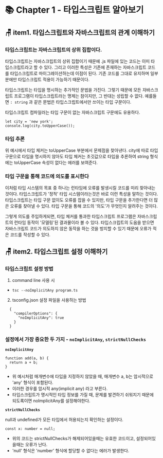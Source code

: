 # 📚 Chapter 1 - 타입스크립트 알아보기

## 🪑 item1. 타입스크립트와 자바스크립트의 관계 이해하기

### 타입스크립트는 자바스크립트의 상위 집합이다.
타입스크립트는 자바스크립트의 상위 집합이기 때문에 .js 파일에 있는 코드는 이미 타입스크립트라고 할 수 있다. 그리고 이러한 특성은 기존에 존재하는 자바스크립트 코드를 타입스크립트로 마이그레이션하는데 이점이 된다. 기존 코드를 그대로 유지하며 일부분에만 타입스크립트 적용이 가능하기 때문이다.

타입스크립트는 타입을 명시하는 추가적인 문법을 가진다. 그렇기 때문에 모든 자바스크립트 프로그램이 타입스크립트라는 명제는 참이지만, 그 반대는 성립할 수 없다. 
예를들면 `: string` 과 같은 문법은 타입스크립트에서만 쓰이는 타입 구문이다. 

타입스크립트 컴파일러는 타입 구문이 없는 자바스크립트 구문에도 유용하다.

```
let city = 'new york';
console.log(city.toUpperCase());  
```

### 타입 추론

위 예시에서 타입 체커는 toUpperCase 부분에서 문제점을 찾아낸다. city에 따로 타입 구문으로 타입을 명시하지 않아도 타입 체커는 초깃값으로 타입을 추론하여 string 형식에는 toUpperCase 속성이 없다는 에러를 보여준다.

### 타입 구문을 통해 코드에 의도를 표시한다

이처럼 타입 시스템의 목표 중 하나는 런타임에 오류를 발생시킬 코드를 미리 찾아내는 것이다. 타입스크립트가 '정적' 타입 시스템이라는것은 바로 이런 특성을 말하는 것이다. 
타입스크립트는 타입 구문 없이도 오류를 잡을 수 있지만, 타입 구문을 추가한다면 더 많은 오류를 찾아낼 수 있다.
타입 구문을 통해 코드의 '의도'가 무엇인지 알려주는 것이다. 

그렇게 의도를 주입하게되면, 타입 체커를 통과한 타입스크립트 프로그램은 자바스크립트의 런타임 동작이 '모델링'된 결과물이라 볼 수 있다.
타입스크립트의 도움을 받으면 자바스크립트 코드가 의도하지 않은 동작을 하는 것을 방지할 수 있기 때문에 오류가 적은 코드를 작성할 수 있다.

## 🪑 item2. 타입스크립트 설정 이해하기

### 타입스크립트 설정 방법
1. command line 사용 시
- `tsc --noImplicitAny program.ts`

2. tsconfig.json 설정 파일을 사용하는 방법

```
  {
    "compilerOptions": {
      "noImplicitAny": true
    }
  }
```

### 설정에서 가장 중요한 두 가지 - `noImplicitAny`, `strictNullChecks`

**`noImplicitAny`** <br/>
```
function add(a, b) {
  return a + b;
}

```
- 위 예시처럼 매개변수에 타입을 지정하지 않았을 때, 매개변수 a, b는 암시적으로 'any' 형식이 포함된다.
- 이러한 경우를 암시적 any(implicit any) 라고 부른다.
- 타입스크립트가 명시적인 타입 정보를 가질 때, 문제를 발견하기 쉬워지기 때문에 되도록이면 noImplicitAny를 설정해야한다.

**`strictNullChecks`** <br/>

null과 undefined가 모든 타입에서 허용되는지 확인하는 설정이다.

```
const x: number = null;
```

- 위의 코드는 strictNullChecks가 해제되어있을때는 유효한 코드이고, 설정되어있을때는 오류가 난다.
- 'null' 형식은 'number' 형식에 할당할 수 없다는 에러가 발생한다. 
